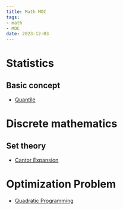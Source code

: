 ```yaml
---
title: Math MOC
tags:
- math
- MOC
date: 2023-12-03
---
```


# Statistics

## Basic concept

* [Quantile](math/Statistics/Basic/Quantile.md)

# Discrete mathematics

## Set theory

* [Cantor Expansion](math/discrete_mathematics/set_theory/cantor_expansion/cantor_expansion.md)


# Optimization Problem


* [Quadratic Programming](math/optimization_problem/Quadratic_Programming.md)